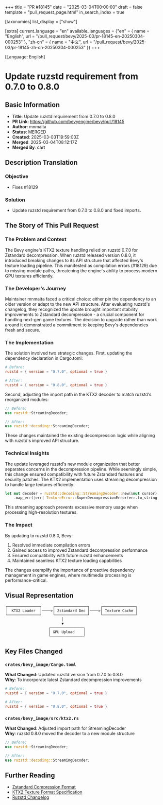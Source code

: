 +++
title = "PR #18145"
date = "2025-03-04T00:00:00"
draft = false
template = "pull_request_page.html"
in_search_index = true

[taxonomies]
list_display = ["show"]

[extra]
current_language = "en"
available_languages = {"en" = { name = "English", url = "/pull_request/bevy/2025-03/pr-18145-en-20250304-000253" }, "zh-cn" = { name = "中文", url = "/pull_request/bevy/2025-03/pr-18145-zh-cn-20250304-000253" }}
+++








[Language: English]

# Update ruzstd requirement from 0.7.0 to 0.8.0

## Basic Information
- **Title**: Update ruzstd requirement from 0.7.0 to 0.8.0
- **PR Link**: https://github.com/bevyengine/bevy/pull/18145
- **Author**: mnmaita
- **Status**: MERGED
- **Created**: 2025-03-03T19:59:03Z
- **Merged**: 2025-03-04T08:12:17Z
- **Merged By**: cart

## Description Translation
### Objective
- Fixes #18129

### Solution
- Update ruzstd requirement from 0.7.0 to 0.8.0 and fixed imports.

## The Story of This Pull Request

### The Problem and Context
The Bevy engine's KTX2 texture handling relied on ruzstd 0.7.0 for Zstandard decompression. When ruzstd released version 0.8.0, it introduced breaking changes to its API structure that affected Bevy's texture loading pipeline. This manifested as compilation errors (#18129) due to missing module paths, threatening the engine's ability to process modern GPU textures efficiently.

### The Developer's Journey
Maintainer mnmaita faced a critical choice: either pin the dependency to an older version or adapt to the new API structure. After evaluating ruzstd's changelog, they recognized the update brought important stability improvements to Zstandard decompression - a crucial component for handling next-gen game textures. The decision to upgrade rather than work around it demonstrated a commitment to keeping Bevy's dependencies fresh and secure.

### The Implementation
The solution involved two strategic changes. First, updating the dependency declaration in Cargo.toml:

```toml
# Before:
ruzstd = { version = "0.7.0", optional = true }

# After:
ruzstd = { version = "0.8.0", optional = true }
```

Second, adjusting the import path in the KTX2 decoder to match ruzstd's reorganized modules:

```rust
// Before:
use ruzstd::StreamingDecoder;

// After:
use ruzstd::decoding::StreamingDecoder;
```

These changes maintained the existing decompression logic while aligning with ruzstd's improved API structure.

### Technical Insights
The update leveraged ruzstd's new module organization that better separates concerns in the decompression pipeline. While seemingly simple, this change ensured compatibility with future Zstandard features and security patches. The KTX2 implementation uses streaming decompression to handle large textures efficiently:

```rust
let mut decoder = ruzstd::decoding::StreamingDecoder::new(&mut cursor)
    .map_err(|err| TextureError::SuperDecompressionError(err.to_string()))?;
```

This streaming approach prevents excessive memory usage when processing high-resolution textures.

### The Impact
By updating to ruzstd 0.8.0, Bevy:
1. Resolved immediate compilation errors
2. Gained access to improved Zstandard decompression performance
3. Ensured compatibility with future ruzstd enhancements
4. Maintained seamless KTX2 texture loading capabilities

The changes exemplify the importance of proactive dependency management in game engines, where multimedia processing is performance-critical.

## Visual Representation

```
┌───────────────┐     ┌───────────────┐     ┌───────────────┐
│  KTX2 Loader  │────>│ Zstandard Dec │────>│ Texture Cache │
└───────────────┘     └───────────────┘     └───────────────┘
                          │
                          ▼
                    ┌───────────────┐
                    │ GPU Upload    │
                    └───────────────┘
```

## Key Files Changed

### `crates/bevy_image/Cargo.toml`
**What Changed**: Updated ruzstd version from 0.7.0 to 0.8.0  
**Why**: To incorporate latest Zstandard decompression improvements  
```toml
# Before:
ruzstd = { version = "0.7.0", optional = true }

# After:
ruzstd = { version = "0.8.0", optional = true }
```

### `crates/bevy_image/src/ktx2.rs`
**What Changed**: Adjusted import path for StreamingDecoder  
**Why**: ruzstd 0.8.0 moved the decoder to a new module structure  
```rust
// Before:
use ruzstd::StreamingDecoder;

// After:
use ruzstd::decoding::StreamingDecoder;
```

## Further Reading
- [Zstandard Compression Format](https://facebook.github.io/zstd/)
- [KTX2 Texture Format Specification](https://www.khronos.org/ktx/)
- [Ruzstd Changelog](https://github.com/KillingSpark/zstd-rs/blob/main/ruzstd/CHANGELOG.md)